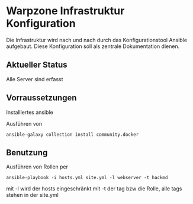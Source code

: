 # Warpzone Infrastruktur Konfiguration

Die Infrastruktur wird nach und nach durch das Konfigurationstool Ansible aufgebaut.
Diese Konfiguration soll als zentrale Dokumentation dienen.

## Aktueller Status

Alle Server sind erfasst

## Vorraussetzungen
Installiertes ansible

Ausführen von

```
ansible-galaxy collection install community.docker
```

## Benutzung

Ausführen von Rollen per
```
ansible-playbook -i hosts.yml site.yml -l webserver -t hackmd
```

mit -l wird der hosts eingeschränkt mit -t der tag bzw die Rolle, alle tags stehen in der site.yml

